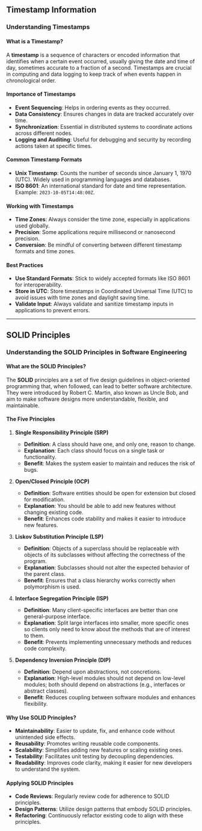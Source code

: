 ## Timestamp Information

### Understanding Timestamps

#### What is a Timestamp?

A **timestamp** is a sequence of characters or encoded information that identifies when a certain event occurred, usually giving the date and time of day, sometimes accurate to a fraction of a second. Timestamps are crucial in computing and data logging to keep track of when events happen in chronological order.

#### Importance of Timestamps

- **Event Sequencing**: Helps in ordering events as they occurred.
- **Data Consistency**: Ensures changes in data are tracked accurately over time.
- **Synchronization**: Essential in distributed systems to coordinate actions across different nodes.
- **Logging and Auditing**: Useful for debugging and security by recording actions taken at specific times.

#### Common Timestamp Formats

- **Unix Timestamp**: Counts the number of seconds since January 1, 1970 (UTC). Widely used in programming languages and databases.
- **ISO 8601**: An international standard for date and time representation. Example: `2023-10-05T14:48:00Z`.

#### Working with Timestamps

- **Time Zones**: Always consider the time zone, especially in applications used globally.
- **Precision**: Some applications require millisecond or nanosecond precision.
- **Conversion**: Be mindful of converting between different timestamp formats and time zones.

#### Best Practices

- **Use Standard Formats**: Stick to widely accepted formats like ISO 8601 for interoperability.
- **Store in UTC**: Store timestamps in Coordinated Universal Time (UTC) to avoid issues with time zones and daylight saving time.
- **Validate Input**: Always validate and sanitize timestamp inputs in applications to prevent errors.

---

## SOLID Principles

### Understanding the SOLID Principles in Software Engineering

#### What are the SOLID Principles?

The **SOLID** principles are a set of five design guidelines in object-oriented programming that, when followed, can lead to better software architecture. They were introduced by Robert C. Martin, also known as Uncle Bob, and aim to make software designs more understandable, flexible, and maintainable.

#### The Five Principles

1. **Single Responsibility Principle (SRP)**
    - **Definition**: A class should have one, and only one, reason to change.
    - **Explanation**: Each class should focus on a single task or functionality.
    - **Benefit**: Makes the system easier to maintain and reduces the risk of bugs.

2. **Open/Closed Principle (OCP)**
    - **Definition**: Software entities should be open for extension but closed for modification.
    - **Explanation**: You should be able to add new features without changing existing code.
    - **Benefit**: Enhances code stability and makes it easier to introduce new features.

3. **Liskov Substitution Principle (LSP)**
    - **Definition**: Objects of a superclass should be replaceable with objects of its subclasses without affecting the correctness of the program.
    - **Explanation**: Subclasses should not alter the expected behavior of the parent class.
    - **Benefit**: Ensures that a class hierarchy works correctly when polymorphism is used.

4. **Interface Segregation Principle (ISP)**
    - **Definition**: Many client-specific interfaces are better than one general-purpose interface.
    - **Explanation**: Split large interfaces into smaller, more specific ones so clients only need to know about the methods that are of interest to them.
    - **Benefit**: Prevents implementing unnecessary methods and reduces code complexity.

5. **Dependency Inversion Principle (DIP)**
    - **Definition**: Depend upon abstractions, not concretions.
    - **Explanation**: High-level modules should not depend on low-level modules; both should depend on abstractions (e.g., interfaces or abstract classes).
    - **Benefit**: Reduces coupling between software modules and enhances flexibility.

#### Why Use SOLID Principles?

- **Maintainability**: Easier to update, fix, and enhance code without unintended side effects.
- **Reusability**: Promotes writing reusable code components.
- **Scalability**: Simplifies adding new features or scaling existing ones.
- **Testability**: Facilitates unit testing by decoupling dependencies.
- **Readability**: Improves code clarity, making it easier for new developers to understand the system.

#### Applying SOLID Principles

- **Code Reviews**: Regularly review code for adherence to SOLID principles.
- **Design Patterns**: Utilize design patterns that embody SOLID principles.
- **Refactoring**: Continuously refactor existing code to align with these principles.
